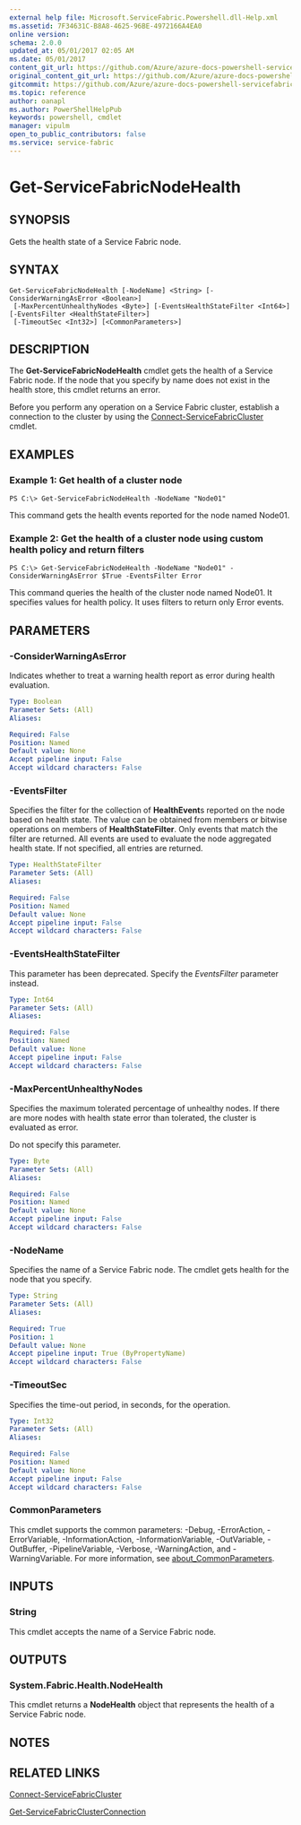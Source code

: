 ```yaml
---
external help file: Microsoft.ServiceFabric.Powershell.dll-Help.xml
ms.assetid: 7F34631C-B8A8-4625-96BE-4972166A4EA0
online version:
schema: 2.0.0
updated_at: 05/01/2017 02:05 AM
ms.date: 05/01/2017
content_git_url: https://github.com/Azure/azure-docs-powershell-servicefabric/blob/master/Service-Fabric-cmdlets/ServiceFabric/vlatest/Get-ServiceFabricNodeHealth.md
original_content_git_url: https://github.com/Azure/azure-docs-powershell-servicefabric/blob/master/Service-Fabric-cmdlets/ServiceFabric/vlatest/Get-ServiceFabricNodeHealth.md
gitcommit: https://github.com/Azure/azure-docs-powershell-servicefabric/blob/1d4225906fc0ae3190fc68411fd120eb0709412c
ms.topic: reference
author: oanapl
ms.author: PowerShellHelpPub
keywords: powershell, cmdlet
manager: vipulm
open_to_public_contributors: false
ms.service: service-fabric
---
```


# Get-ServiceFabricNodeHealth

## SYNOPSIS
Gets the health state of a Service Fabric node.

## SYNTAX

```
Get-ServiceFabricNodeHealth [-NodeName] <String> [-ConsiderWarningAsError <Boolean>]
 [-MaxPercentUnhealthyNodes <Byte>] [-EventsHealthStateFilter <Int64>] [-EventsFilter <HealthStateFilter>]
 [-TimeoutSec <Int32>] [<CommonParameters>]
```

## DESCRIPTION
The **Get-ServiceFabricNodeHealth** cmdlet gets the health of a Service Fabric node.
If the node that you specify by name does not exist in the health store, this cmdlet returns an error.

Before you perform any operation on a Service Fabric cluster, establish a connection to the cluster by using the [Connect-ServiceFabricCluster](./Connect-ServiceFabricCluster.md) cmdlet.

## EXAMPLES

### Example 1: Get health of a cluster node
```
PS C:\> Get-ServiceFabricNodeHealth -NodeName "Node01"
```

This command gets the health events reported for the node named Node01.

### Example 2: Get the health of a cluster node using custom health policy and return filters
```
PS C:\> Get-ServiceFabricNodeHealth -NodeName "Node01" -ConsiderWarningAsError $True -EventsFilter Error
```

This command queries the health of the cluster node named Node01.
It specifies values for health policy.
It uses filters to return only Error events.

## PARAMETERS

### -ConsiderWarningAsError
Indicates whether to treat a warning health report as error during health evaluation.

```yaml
Type: Boolean
Parameter Sets: (All)
Aliases: 

Required: False
Position: Named
Default value: None
Accept pipeline input: False
Accept wildcard characters: False
```

### -EventsFilter
Specifies the filter for the collection of **HealthEvent**s reported on the node based on health state.
The value can be obtained from members or bitwise operations on members of **HealthStateFilter**.
Only events that match the filter are returned.
All events are used to evaluate the node aggregated health state.
If not specified, all entries are returned.

```yaml
Type: HealthStateFilter
Parameter Sets: (All)
Aliases: 

Required: False
Position: Named
Default value: None
Accept pipeline input: False
Accept wildcard characters: False
```

### -EventsHealthStateFilter
This parameter has been deprecated.
Specify the *EventsFilter* parameter instead.

```yaml
Type: Int64
Parameter Sets: (All)
Aliases: 

Required: False
Position: Named
Default value: None
Accept pipeline input: False
Accept wildcard characters: False
```

### -MaxPercentUnhealthyNodes
Specifies the maximum tolerated percentage of unhealthy nodes.
If there are more nodes with health state error than tolerated, the cluster is evaluated as error.

Do not specify this parameter.

```yaml
Type: Byte
Parameter Sets: (All)
Aliases: 

Required: False
Position: Named
Default value: None
Accept pipeline input: False
Accept wildcard characters: False
```

### -NodeName
Specifies the name of a Service Fabric node.
The cmdlet gets health for the node that you specify.

```yaml
Type: String
Parameter Sets: (All)
Aliases: 

Required: True
Position: 1
Default value: None
Accept pipeline input: True (ByPropertyName)
Accept wildcard characters: False
```

### -TimeoutSec
Specifies the time-out period, in seconds, for the operation.

```yaml
Type: Int32
Parameter Sets: (All)
Aliases: 

Required: False
Position: Named
Default value: None
Accept pipeline input: False
Accept wildcard characters: False
```

### CommonParameters
This cmdlet supports the common parameters: -Debug, -ErrorAction, -ErrorVariable, -InformationAction, -InformationVariable, -OutVariable, -OutBuffer, -PipelineVariable, -Verbose, -WarningAction, and -WarningVariable. For more information, see [about_CommonParameters](http://go.microsoft.com/fwlink/?LinkID=113216).

## INPUTS

### String
This cmdlet accepts the name of a Service Fabric node.

## OUTPUTS

### System.Fabric.Health.NodeHealth
This cmdlet returns a **NodeHealth** object that represents the health of a Service Fabric node.

## NOTES

## RELATED LINKS

[Connect-ServiceFabricCluster](./Connect-ServiceFabricCluster.md)

[Get-ServiceFabricClusterConnection](./Get-ServiceFabricClusterConnection.md)
